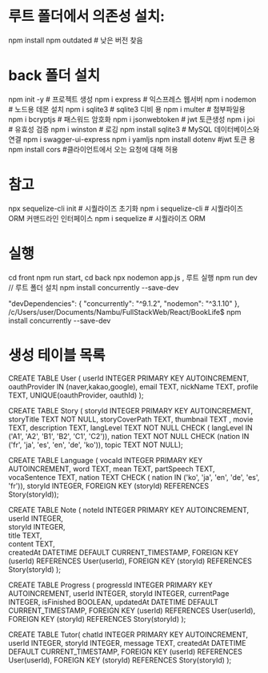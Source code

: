 # 루트 폴더에서 의존성 설치:
npm install
npm outdated # 낮은 버전 찾음

# back 폴더 설치
npm init -y # 프로젝트 생성
npm i express  # 익스프레스 웹서버
npm i nodemon  # 노드용 데몬 설치
npm i sqlite3 # sqlite3 디비 용
npm i multer  # 첨부파일용
npm i bcryptjs # 패스워드 암호화
npm i jsonwebtoken # jwt 토큰생성
npm i joi # 유효성 검증
npm i winston # 로깅
npm install sqlite3 # MySQL 데이터베이스와 연결
npm i swagger-ui-express 
npm i yamljs 
npm install dotenv #jwt 토큰 용
npm install cors #클라이언트에서 오는 요청에 대해 허용

# 참고
npx sequelize-cli init  # 시퀄라이즈 초기화
npm i sequelize-cli  # 시퀄라이즈 ORM 커맨드라인 인터페이스
npm i sequelize   # 시퀄라이즈 ORM

# 실행 
cd front npm run start, cd back npx nodemon app.js , 루트 실행 npm run dev
// 루트 폴더 설치 npm install concurrently --save-dev

  "devDependencies": {
    "concurrently": "^9.1.2",
    "nodemon": "^3.1.10"
  },
/c/Users/user/Documents/Nambu/FullStackWeb/React/BookLife$  npm install concurrently --save-dev

# 생성 테이블 목록

CREATE TABLE User (
userId INTEGER PRIMARY KEY AUTOINCREMENT,
oauthProvider IN (naver,kakao,google),
email TEXT,
nickName TEXT,
profile TEXT,
UNIQUE(oauthProvider, oauthId)
);

CREATE TABLE Story (
storyId INTEGER PRIMARY KEY AUTOINCREMENT,
storyTitle TEXT NOT NULL,
storyCoverPath TEXT,
thumbnail TEXT ,
movie TEXT,
description TEXT,
langLevel TEXT NOT NULL CHECK (
langLevel IN ('A1', 'A2', 'B1', 'B2', 'C1', 'C2')),
nation TEXT NOT NULL CHECK (nation IN ('fr', 'ja', 'es', 'en', 'de', 'ko')),
topic TEXT NOT NULL);

CREATE TABLE Language (
vocaId INTEGER PRIMARY KEY AUTOINCREMENT,
word TEXT,
mean TEXT,
partSpeech TEXT,
vocaSentence TEXT,
nation TEXT CHECK (
nation IN ('ko', 'ja', 'en', 'de', 'es', 'fr')),
storyId INTEGER, FOREIGN KEY (storyId) REFERENCES Story(storyId));

CREATE TABLE Note (
noteId INTEGER PRIMARY KEY AUTOINCREMENT,   
userId INTEGER,                             
storyId INTEGER,                         
title TEXT,                             
content TEXT,                          
createdAt DATETIME DEFAULT CURRENT_TIMESTAMP,
FOREIGN KEY (userId) REFERENCES User(userId),
FOREIGN KEY (storyId) REFERENCES Story(storyId)
);

CREATE TABLE Progress (
progressId INTEGER PRIMARY KEY AUTOINCREMENT,
userId INTEGER,
storyId INTEGER,
currentPage INTEGER,
isFinished BOOLEAN,
updatedAt DATETIME DEFAULT CURRENT_TIMESTAMP,
FOREIGN KEY (userId) REFERENCES User(userId),
FOREIGN KEY (storyId) REFERENCES Story(storyId)
);

CREATE TABLE  Tutor(
chatId INTEGER PRIMARY KEY AUTOINCREMENT,
userId INTEGER,
storyId INTEGER,
message TEXT,
createdAt DATETIME DEFAULT CURRENT_TIMESTAMP,
FOREIGN KEY (userId) REFERENCES User(userId),
FOREIGN KEY (storyId) REFERENCES Story(storyId)
);